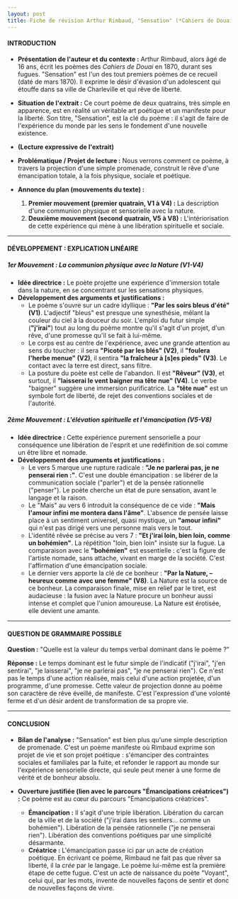 ```yaml
---
layout: post
title: Fiche de révision Arthur Rimbaud, "Sensation" (*Cahiers de Douai*, 1870)
---
```


#### **INTRODUCTION**

*   **Présentation de l'auteur et du contexte :** Arthur Rimbaud, alors âgé de 16 ans, écrit les poèmes des *Cahiers de Douai* en 1870, durant ses fugues. "Sensation" est l'un des tout premiers poèmes de ce recueil (daté de mars 1870). Il exprime le désir d'évasion d'un adolescent qui étouffe dans sa ville de Charleville et qui rêve de liberté.

*   **Situation de l'extrait :** Ce court poème de deux quatrains, très simple en apparence, est en réalité un véritable art poétique et un manifeste pour la liberté. Son titre, "Sensation", est la clé du poème : il s'agit de faire de l'expérience du monde par les sens le fondement d'une nouvelle existence.

*   **(Lecture expressive de l'extrait)**

*   **Problématique / Projet de lecture :** Nous verrons comment ce poème, à travers la projection d'une simple promenade, construit le rêve d'une émancipation totale, à la fois physique, sociale et poétique.

*   **Annonce du plan (mouvements du texte) :**
    1.  **Premier mouvement (premier quatrain, V1 à V4) :** La description d'une communion physique et sensorielle avec la nature.
    2.  **Deuxième mouvement (second quatrain, V5 à V8) :** L'intériorisation de cette expérience qui mène à une libération spirituelle et sociale.

---

#### **DÉVELOPPEMENT : EXPLICATION LINÉAIRE**

##### **1er Mouvement : La communion physique avec la Nature (V1-V4)**

*   **Idée directrice :** Le poète projette une expérience d'immersion totale dans la nature, en se concentrant sur les sensations physiques.
*   **Développement des arguments et justifications :**
    *   Le poème s'ouvre sur un cadre idyllique : **"Par les soirs bleus d'été" (V1)**. L'adjectif "bleus" est presque une synesthésie, mêlant la couleur du ciel à la douceur du soir. L'emploi du futur simple (**"j'irai"**) tout au long du poème montre qu'il s'agit d'un projet, d'un rêve, d'une promesse qu'il se fait à lui-même.
    *   Le corps est au centre de l'expérience, avec une grande attention au sens du toucher : il sera **"Picoté par les blés" (V2)**, il **"foulera l'herbe menue" (V2)**, il sentira **"la fraîcheur à [s]es pieds" (V3)**. Le contact avec la terre est direct, sans filtre.
    *   La posture du poète est celle de l'abandon. Il est **"Rêveur" (V3)**, et surtout, il **"laisserai le vent baigner ma tête nue" (V4)**. Le verbe "baigner" suggère une immersion purificatrice. La **"tête nue"** est un symbole fort de liberté, de rejet des conventions sociales et de l'autorité.

##### **2ème Mouvement : L'élévation spirituelle et l'émancipation (V5-V8)**

*   **Idée directrice :** Cette expérience purement sensorielle a pour conséquence une libération de l'esprit et une redéfinition de soi comme un être libre et nomade.
*   **Développement des arguments et justifications :**
    *   Le vers 5 marque une rupture radicale : **"Je ne parlerai pas, je ne penserai rien :"**. C'est une double émancipation : se libérer de la communication sociale ("parler") et de la pensée rationnelle ("penser"). Le poète cherche un état de pure sensation, avant le langage et la raison.
    *   Le "Mais" au vers 6 introduit la conséquence de ce vide : **"Mais l'amour infini me montera dans l'âme"**. L'absence de pensée laisse place à un sentiment universel, quasi mystique, un **"amour infini"** qui n'est pas dirigé vers une personne mais vers le tout.
    *   L'identité rêvée se précise au vers 7 : **"Et j'irai loin, bien loin, comme un bohémien"**. La répétition "loin, bien loin" insiste sur la fugue. La comparaison avec le **"bohémien"** est essentielle : c'est la figure de l'artiste nomade, sans attache, vivant en marge de la société. C'est l'affirmation d'une émancipation sociale.
    *   Le dernier vers apporte la clé de ce bonheur : **"Par la Nature, – heureux comme avec une femme" (V8)**. La Nature est la source de ce bonheur. La comparaison finale, mise en relief par le tiret, est audacieuse : la fusion avec la Nature procure un bonheur aussi intense et complet que l'union amoureuse. La Nature est érotisée, elle devient une amante.

---

#### **QUESTION DE GRAMMAIRE POSSIBLE**

**Question :** "Quelle est la valeur du temps verbal dominant dans le poème ?"

**Réponse :** Le temps dominant est le futur simple de l'indicatif ("j'irai", "j'en sentirai", "je laisserai", "je ne parlerai pas", "je ne penserai rien"). Ce n'est pas le temps d'une action réalisée, mais celui d'une action projetée, d'un programme, d'une promesse. Cette valeur de projection donne au poème son caractère de rêve éveillé, de manifeste. C'est l'expression d'une volonté ferme et d'un désir ardent de transformation de sa propre vie.

---

#### **CONCLUSION**

*   **Bilan de l'analyse :** "Sensation" est bien plus qu'une simple description de promenade. C'est un poème manifeste où Rimbaud exprime son projet de vie et son projet poétique : s'émanciper des contraintes sociales et familiales par la fuite, et refonder le rapport au monde sur l'expérience sensorielle directe, qui seule peut mener à une forme de vérité et de bonheur absolu.

*   **Ouverture justifiée (lien avec le parcours "Émancipations créatrices") :** Ce poème est au cœur du parcours "Émancipations créatrices".
    *   **Émancipation :** Il s'agit d'une triple libération. Libération du carcan de la ville et de la société ("j'irai dans les sentiers... comme un bohémien"). Libération de la pensée rationnelle ("je ne penserai rien"). Libération des conventions poétiques par une simplicité désarmante.
    *   **Créatrice :** L'émancipation passe ici par un acte de création poétique. En écrivant ce poème, Rimbaud ne fait pas que rêver sa liberté, il la *crée* par le langage. Le poème lui-même est la première étape de cette fugue. C'est un acte de naissance du poète "Voyant", celui qui, par les mots, invente de nouvelles façons de sentir et donc de nouvelles façons de vivre.
